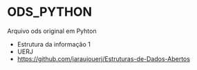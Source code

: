 # ODS_PYTHON
Arquivo ods original em Pyhton
- Estrutura da informação 1
- UERJ
- https://github.com/jaraujouerj/Estruturas-de-Dados-Abertos
